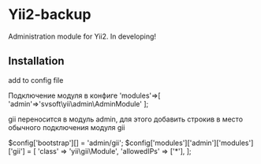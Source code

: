 Yii2-backup
===================
Administration module for Yii2. In developing! <br />

Installation
---


add to config file

Подключение модуля в конфиге
'modules'=>[
    'admin'=>'svsoft\yii\admin\AdminModule'
];


gii переносится в модуль admin, для этого добавить строкив в место обычного подключения  модуля gii

$config['bootstrap'][] = 'admin/gii';
$config['modules']['admin']['modules']['gii'] = [
    'class' => 'yii\gii\Module',
    'allowedIPs' => ['*'],
];

